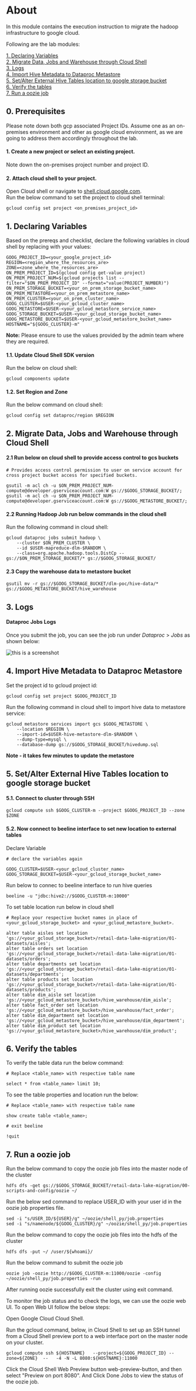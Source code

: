 # About

In this module contains the execution instruction to migrate the hadoop infrastructure to google cloud.

Following are the lab modules:

[1. Declaring Variables](gcloud-execution.md#1-declaring-variables)<br>
[2. Migrate Data, Jobs and Warehouse through Cloud Shell](gcloud-execution.md#2-migrate-data-jobs-and-warehouse-through-cloud-shell)<br>
[3. Logs](gcloud-execution.md#3-logs)<br>
[4. Import Hive Metadata to Dataproc Metastore](gcloud-execution.md#4-import-hive-metadata-to-dataproc-metastore)<br>
[5. Set/Alter External Hive Tables location to google storage bucket](gcloud-execution.md#5-setalter-external-hive-tables-location-to-google-storage-bucket)<br>
[6. Verify the tables](gcloud-execution.md#6-verify-the-tables)<br>
[7. Run a oozie job](gcloud-execution.md#7-run-a-oozie-job)<br>

## 0. Prerequisites 
Please note down both gcp associated Project IDs. Assume one as an on-premises environment and other as google cloud environment, as we are going to address them accordingly throughout the lab.

#### 1. Create a new project or select an existing project.
Note down the on-premises project number and project ID.

#### 2. Attach cloud shell to your project.
Open Cloud shell or navigate to [shell.cloud.google.com](https://shell.cloud.google.com). <br>
Run the below command to set the project to cloud shell terminal:
```
gcloud config set project <on_premises_project_id>
```

## 1. Declaring Variables
Based on the prereqs and checklist, declare the following variables in cloud shell by replacing with your values:

```
GOOG_PROJECT_ID=<your_google_project_id>
REGION=<region_where_the_resources_are>
ZONE=<zone_where_the_resources_are>
ON_PREM_PROJECT_ID=$(gcloud config get-value project)
ON_PREM_PROJECT_NUM=$(gcloud projects list --filter="$ON_PREM_PROJECT_ID" --format="value(PROJECT_NUMBER)")
ON_PREM_STORAGE_BUCKET=<your_on_prem_storage_bucket_name>
ON_PREM_METASTORE=<your_on_prem_metastore_name>
ON_PREM_CLUSTER=<your_on_prem_cluster_name>
GOOG_CLUSTER=$USER-<your_gcloud_cluster_name>
GOOG_METASTORE=$USER-<your_gcloud_metastore_service_name>
GOOG_STORAGE_BUCKET=$USER-<your_gcloud_storage_bucket_name>
GOOG_METASTORE_BUCKET=$USER-<your_gcloud_metastore_bucket_name>
HOSTNAME="${GOOG_CLUSTER}-m"
```

**Note:** Please ensure to use the values provided by the admin team where they are required.

#### 1.1. Update Cloud Shell SDK version
Run the below on cloud shell:
```
gcloud components update
```

#### 1.2. Set Region and Zone
Run the below command on cloud shell:
```
gcloud config set dataproc/region $REGION
```

## 2. Migrate Data, Jobs and Warehouse through Cloud Shell

#### 2.1 Run below on cloud shell to provide access control to gcs buckets
```
# Provides access control permission to user on service account for cross project bucket access for specified buckets.

gsutil -m acl ch -u $ON_PREM_PROJECT_NUM-compute@developer.gserviceaccount.com:W gs://$GOOG_STORAGE_BUCKET/;
gsutil -m acl ch -u $ON_PREM_PROJECT_NUM-compute@developer.gserviceaccount.com:W gs://$GOOG_METASTORE_BUCKET/;
```

#### 2.2 Running Hadoop Job run below commands in the cloud shell
Run the following command in cloud shell:

```
gcloud dataproc jobs submit hadoop \
    --cluster $ON_PREM_CLUSTER \
    --id $USER-mapreduce-dlm-$RANDOM \
    --class=org.apache.hadoop.tools.DistCp -- gs://$ON_PREM_STORAGE_BUCKET/* gs://$GOOG_STORAGE_BUCKET/
```

#### 2.3 Copy the warehouse data to metastore bucket

```
gsutil mv -r gs://$GOOG_STORAGE_BUCKET/dlm-poc/hive-data/* gs://$GOOG_METASTORE_BUCKET/hive_warehouse
```

## 3. Logs

#### Dataproc Jobs Logs

Once you submit the job, you can see the job run under *Dataproc* > *Jobs* as shown below:

![this is a screenshot](/images/dataproc_logs.png)

## 4. Import Hive Metadata to Dataproc Metastore
Set the project id to gcloud project id:

```
gcloud config set project $GOOG_PROJECT_ID
```

Run the following command in cloud shell to import hive data to metastore service:
```
gcloud metastore services import gcs $GOOG_METASTORE \
    --location $REGION \
    --import-id=$USER-hive-metastore-dlm-$RANDOM \
    --dump-type=mysql \
    --database-dump gs://$GOOG_STORAGE_BUCKET/hivedump.sql
```

**Note - it takes few minutes to update the metastore**

## 5. Set/Alter External Hive Tables location to google storage bucket

#### 5.1. Connect to cluster through SSH

```
gcloud compute ssh $GOOG_CLUSTER-m --project $GOOG_PROJECT_ID --zone $ZONE
```

#### 5.2. Now connect to beeline interface to set new location to external tables

Declare Variable
```
# declare the variables again

GOOG_CLUSTER=$USER-<your_gcloud_cluster_name>
GOOG_STORAGE_BUCKET=$USER-<your_gcloud_storage_bucket_name>
```
Run below to connec to beeline interface to run hive queries
```
beeline -u "jdbc:hive2://$GOOG_CLUSTER-m:10000"
```
To set table location run below in cloud shell
```
# Replace your respective bucket names in place of <your_gcloud_storage_bucket> and <your_gcloud_metastore_bucket>.

alter table aisles set location 'gs://<your_gcloud_storage_bucket>/retail-data-lake-migration/01-datasets/aisles';
alter table orders set location 'gs://<your_gcloud_storage_bucket>/retail-data-lake-migration/01-datasets/orders';
alter table departments set location 'gs://<your_gcloud_storage_bucket>/retail-data-lake-migration/01-datasets/departments';
alter table products set location 'gs://<your_gcloud_storage_bucket>/retail-data-lake-migration/01-datasets/products';
alter table dim_aisle set location 'gs://<your_gcloud_metastore_bucket>/hive_warehouse/dim_aisle';
alter table fact_order set location 'gs://<your_gcloud_metastore_bucket>/hive_warehouse/fact_order';
alter table dim_department set location 'gs://<your_gcloud_metastore_bucket>/hive_warehouse/dim_department';
alter table dim_product set location 'gs://<your_gcloud_metastore_bucket>/hive_warehouse/dim_product';
```


## 6. Verify the tables

To verify the table data run the below command:
```
# Replace <table_name> with respective table name

select * from <table_name> limit 10;
```

To see the table properties and location run the below:
```
# Replace <table_name> with respective table name

show create table <table_name>;

# exit beeline

!quit
```

## 7. Run a oozie job

Run the below command to copy the oozie job files into the master node of the cluster
```
hdfs dfs -get gs://$GOOG_STORAGE_BUCKET/retail-data-lake-migration/00-scripts-and-config/oozie ~/
```

Run the below sed command to replace USER_ID with your user id in the oozie job properties file.
```
sed -i "s/USER_ID/${USER}/g" ~/oozie/shell_py/job.properties
sed -i "s/namenode/${GOOG_CLUSTER}/g" ~/oozie/shell_py/job.properties
```

Run the below command to copy the oozie job files into the hdfs of the cluster
```
hdfs dfs -put ~/ /user/${whoami}/
```

Run the below command to submit the oozie job
```
oozie job -oozie http://$GOOG_CLUSTER-m:11000/oozie -config ~/oozie/shell_py/job.properties -run
```

After running oozie successfully exit the cluster using exit command.<br>

To monitor the job status and to check the logs, we can use the oozie web UI. To open Web UI follow the below steps:<br>

Open Google Cloud Cloud Shell. 

Run the gcloud command, below, in Cloud Shell to set up an SSH tunnel from a Cloud Shell preview port to a web interface port on the master node on your cluster.
```
gcloud compute ssh ${HOSTNAME}   --project=${GOOG_PROJECT_ID} --zone=${ZONE}  --   -4 -N -L 8080:${HOSTNAME}:11000
```

Click the Cloud Shell Web Preview button web-preview-button, and then select "Preview on port 8080". And Click Done Jobs to view the status of the oozie job.